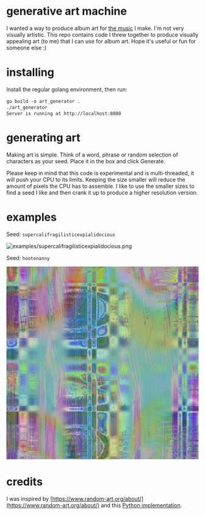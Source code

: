# generative art machine

I wanted a way to produce album art for [the music](https://soundcloud.com/the-atomic-music-machine) I make. I'm not very visually
artistic. This repo contains code I threw together to produce visually
appealing art (to me) that I can use for album art. Hope it's useful or fun for
someone else :)

# installing

Install the regular golang environment, then run:

```
go build -o art_generator .
./art_generator
Server is running at http://localhost:8080
```

# generating art

Making art is simple. Think of a word, phrase or random selection of characters
as your seed. Place it in the box and click Generate. 

Please keep in mind that this code is experimental and is multi-threaded, it
will push your CPU to its limits. Keeping the size smaller will reduce the
amount of pixels the CPU has to assemble. I like to use the smaller sizes to
find a seed I like and then crank it up to produce a higher resolution version.

# examples

Seed: `supercalifragilisticexpialidocious`

![examples/supercalifragilisticexpialidocious.png](examples/supercalifragilisticexpialidocious.png)

Seed: `hootenanny`

![examples/hootenanny.png](examples/hootenanny.png)

# credits

I was inspired by
[https://www.random-art.org/about/](https://www.random-art.org/about/) and this [Python
implementation](http://math.andrej.com/2010/04/21/random-art-in-python/).
